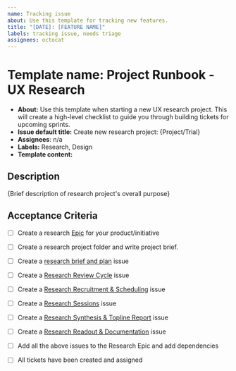 ```yaml
---
name: Tracking issue
about: Use this template for tracking new features.
title: "[DATE]: [FEATURE NAME]"
labels: tracking issue, needs triage
assignees: octocat
---
```


# Template name: Project Runbook - UX Research
- **About:** Use this template when starting a new UX research project. This will create a high-level checklist to guide you through building tickets for upcoming sprints.
- **Issue default title:** Create new research project: {Project/Trial}
- **Assignees**: n/a
- **Labels:** Research, Design
- **Template content:**

## Description
{Brief description of research project's overall purpose}

## Acceptance Criteria
- [ ] Create a research [Epic](https://github.com/jcklpe/research-ops-hackpack/issues/new?assignees=octocat&labels=bug%2Ctriage&template=testbug.yaml&title=%5BBug%5D%3A+) for your product/initiative
- [ ] Create a research project folder and write project brief.
- [ ] Create a [research brief and plan](https://github.com/department-of-veterans-affairs/va.gov-cms/issues/new?assignees=&labels=Design%2C+Research&template=research-plan-and-conversation-guide.md&title=Draft+%5BPRODUCT%2FINITIATIVE%5D+Research+Plan+%26+Conversation+Guide) issue
- [ ] Create a [Research Review Cycle](https://github.com/department-of-veterans-affairs/va.gov-cms/issues/new?assignees=&labels=Design%2C+Research&template=research-review-cycle.md&title=Conduct+%5BPRODUCT%2FINITIATIVE%5D+Research+Review+Cycle) issue
- [ ] Create a [Research Recruitment & Scheduling](https://github.com/department-of-veterans-affairs/va.gov-cms/issues/new?assignees=&labels=Design%2C+Research&template=research-recruitment-and-scheduling.md&title=Recruit+and+schedule+participants+for+%5BPRODUCT%2FINITIATIVE%5D+research) issue
- [ ] Create a [Research Sessions](https://github.com/department-of-veterans-affairs/va.gov-cms/issues/new?assignees=&labels=Design%2C+Research&template=research-sessions.md&title=Conduct+%5BPRODUCT%2FINITIATIVE%5D+Research+Sessions) issue
- [ ] Create a [Research Synthesis & Topline Report](https://github.com/department-of-veterans-affairs/va.gov-cms/issues/new?assignees=&labels=Design%2C+Research&template=research-synthesis-and-topline-report.md&title=Synthesize+%5BPRODUCT%2FINITIATIVE%5D+Research+%26+Create+Topline+Report) issue
- [ ] Create a [Research Readout & Documentation](https://github.com/department-of-veterans-affairs/va.gov-cms/issues/new?assignees=&labels=Design%2C+Research&template=research-readout-and-documentation.md&title=Conduct+%5BPRODUCT%2FINITIATIVE%5D+Research+Readout+and+Document+Report+in+Research+Repository) issue
- [ ] Add all the above issues to the Research Epic and add dependencies


- [ ] All tickets have been created and assigned
